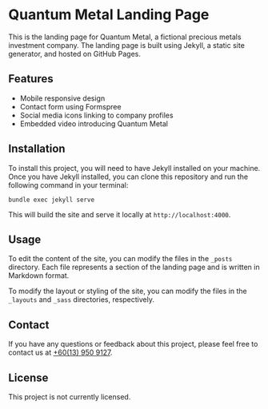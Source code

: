 # Quantum Metal Landing Page

This is the landing page for Quantum Metal, a fictional precious metals investment company. The landing page is built using Jekyll, a static site generator, and hosted on GitHub Pages.

## Features

- Mobile responsive design
- Contact form using Formspree
- Social media icons linking to company profiles
- Embedded video introducing Quantum Metal

## Installation

To install this project, you will need to have Jekyll installed on your machine. Once you have Jekyll installed, you can clone this repository and run the following command in your terminal:

```
bundle exec jekyll serve
```

This will build the site and serve it locally at `http://localhost:4000`.

## Usage

To edit the content of the site, you can modify the files in the `_posts` directory. Each file represents a section of the landing page and is written in Markdown format.

To modify the layout or styling of the site, you can modify the files in the `_layouts` and `_sass` directories, respectively.

## Contact

If you have any questions or feedback about this project, please feel free to contact us at [+60(13) 950 9127](tel:+60139509127).

## License

This project is not currently licensed.